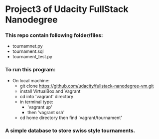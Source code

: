 # Project3 of Udacity FullStack Nanodegree

### This repo contain following folder/files:
* tournamnet.py
* tournament.sql
* tournament_test.py

### To run this program:
* On local machine:
	* git clone https://github.com/udacity/fullstack-nanodegree-vm.git
	* install VirtualBox and Vagrant
	* cd into 'vagrant' directory
	* in terminal type:
		* 'vagrant up'
		* then 'vagrant ssh'
	* cd home directory then find 'vagrant/tournament'

### A simple database to store swiss style tournaments. 